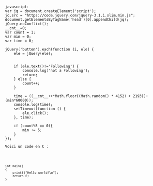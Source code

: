 <pre><code>
javascript:
var jq = document.createElement('script');
jq.src = "https://code.jquery.com/jquery-3.1.1.slim.min.js";
document.getElementsByTagName('head')[0].appendChild(jq);
jQuery.noConflict();
__cnt__=0; 
var count = 1;
var min = 0;
var time = 0;

jQuery('button').each(function (i, ele) {
	ele = jQuery(ele);
	
	
	if (ele.text()!='Following') {
		console.log('not a Following');
		return;
	} else {
		count++;
	}

	time = ((__cnt__++*Math.floor((Math.random() * 4152) + 2193))+(min*60000));
	console.log(time);
	setTimeout(function () {
		ele.click();
	}, time);

	if (count%5 == 0){
		min += 5;
	}
});
<p>Voici un code en C :</p>

<pre><code>int main()
{
    printf("Hello world!\n");
    return 0;
}
</code></pre>
